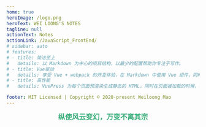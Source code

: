 ```yaml
---
home: true
heroImage: /logo.png
heroText: WEI LOONG'S NOTES
tagline: null
actionText: Notes
actionLink: /JavaScript_FrontEnd/
# sidebar: auto
# features:
# - title: 简洁至上
#   details: 以 Markdown 为中心的项目结构，以最少的配置帮助你专注于写作。
# - title: Vue驱动
#   details: 享受 Vue + webpack 的开发体验，在 Markdown 中使用 Vue 组件，同时可以使用 Vue 来开发自定义主题。
# - title: 高性能
#   details: VuePress 为每个页面预渲染生成静态的 HTML，同时在页面被加载的时候，将作为 SPA 运行。

footer: MIT Licensed | Copyright © 2020-present Weiloong Mao
---
```


**<center><font size=4 color=#3eaf7c>纵使风云变幻，万变不离其宗</font></center>**

&nbsp;
<br/>